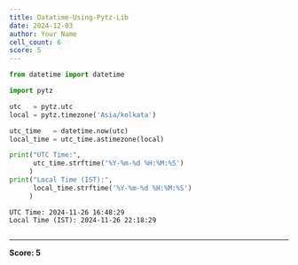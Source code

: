 ```yaml
---
title: Datatime-Using-Pytz-Lib
date: 2024-12-03
author: Your Name
cell_count: 6
score: 5
---
```


```python
from datetime import datetime
```


```python
import pytz
```


```python
utc   = pytz.utc
local = pytz.timezone('Asia/kolkata')
```


```python
utc_time   = datetime.now(utc)
local_time = utc_time.astimezone(local)
```


```python
print("UTC Time:",
      utc_time.strftime('%Y-%m-%d %H:%M:%S')
     )
print("Local Time (IST):",
      local_time.strftime('%Y-%m-%d %H:%M:%S')
     )
```

    UTC Time: 2024-11-26 16:48:29
    Local Time (IST): 2024-11-26 22:18:29



```python

```


---
**Score: 5**
